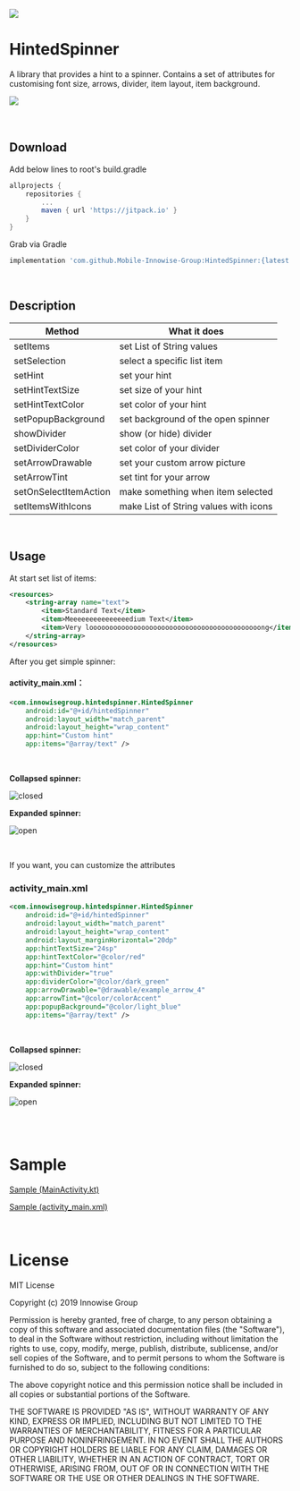 [![](https://jitpack.io/v/Mobile-Innowise-Group/HintedSpinner.svg)](https://jitpack.io/#Mobile-Innowise-Group/HintedSpinner)
# HintedSpinner

A library that provides a hint to a spinner. Contains a set of attributes for customising font size, arrows, divider, item layout, item background.

![](./sample.gif)
<br/>
<br/>
<br/>

## Download


Add below lines to root's build.gradle
```gradle
allprojects {
	repositories {
		...
		maven { url 'https://jitpack.io' }
	}
}
```    

Grab via Gradle
```gradle
implementation 'com.github.Mobile-Innowise-Group:HintedSpinner:{latest version}'
```
<br/>

## Description

| Method | What it does |
|----------------|---------|
| setItems | set List of String values |
| setSelection | select a specific list item |
| setHint | set your hint |
| setHintTextSize | set size of your hint|
| setHintTextColor | set color of your hint |
| setPopupBackground | set background of the open spinner |
| showDivider | show (or hide) divider |
| setDividerColor | set color of your divider |
| setArrowDrawable | set your custom arrow picture |
| setArrowTint | set tint for your arrow |
| setOnSelectItemAction | make something when item selected |
| setItemsWithIcons | make List of String values with icons |

<br/>

## Usage

At start set list of items:
```xml
<resources>
    <string-array name="text">
        <item>Standard Text</item>
        <item>Meeeeeeeeeeeeeeedium Text</item>
        <item>Very looooooooooooooooooooooooooooooooooooooooooong</item>
    </string-array>
</resources>
```

After you get simple spinner:

#### **activity_main.xml：**
```xml
<com.innowisegroup.hintedspinner.HintedSpinner
    android:id="@+id/hintedSpinner"
    android:layout_width="match_parent"
    android:layout_height="wrap_content"
    app:hint="Custom hint"
    app:items="@array/text" />
```
<br/>

__Collapsed spinner:__

![closed](./withoutAttrsClosed.jpg)

__Expanded spinner:__

![open](./withoutAttrsOpen.jpg)

<br/>

If you want, you can customize the attributes

### **activity_main.xml**
```xml
<com.innowisegroup.hintedspinner.HintedSpinner
    android:id="@+id/hintedSpinner"
    android:layout_width="match_parent"
    android:layout_height="wrap_content"
    android:layout_marginHorizontal="20dp"
    app:hintTextSize="24sp"
    app:hintTextColor="@color/red"
    app:hint="Custom hint"
    app:withDivider="true"
    app:dividerColor="@color/dark_green"
    app:arrowDrawable="@drawable/example_arrow_4"
    app:arrowTint="@color/colorAccent"
    app:popupBackground="@color/light_blue"
    app:items="@array/text" />

```

<br/>

__Collapsed spinner:__

![closed](./withAttrsClosed.jpg)

__Expanded spinner:__

![open](./withAttrsOpen.jpg)

<br/>
<br/>

# Sample

[Sample (MainActivity.kt)](https://github.com/Mobile-Innowise-Group/HintedSpinner/blob/refactor/readme/app/src/main/java/com/innowisegroup/hintedspinner/sample/MainActivity.kt)

[Sample (activity_main.xml)](https://github.com/Mobile-Innowise-Group/HintedSpinner/blob/refactor/readme/app/src/main/res/layout/activity_main.xml)

<br/>

# License

MIT License


Copyright (c) 2019 Innowise Group


Permission is hereby granted, free of charge, to any person obtaining a copy of this software and associated documentation files (the "Software"), to deal in the Software without restriction, including without limitation the rights to use, copy, modify, merge, publish, distribute, sublicense, and/or sell copies of the Software, and to permit persons to whom the Software is furnished to do so, subject to the following conditions:


The above copyright notice and this permission notice shall be included in all copies or substantial portions of the Software.


THE SOFTWARE IS PROVIDED "AS IS", WITHOUT WARRANTY OF ANY KIND, EXPRESS OR IMPLIED, INCLUDING BUT NOT LIMITED TO THE WARRANTIES OF MERCHANTABILITY, FITNESS FOR A PARTICULAR PURPOSE AND NONINFRINGEMENT. IN NO EVENT SHALL THE AUTHORS OR COPYRIGHT HOLDERS BE LIABLE FOR ANY CLAIM, DAMAGES OR OTHER LIABILITY, WHETHER IN AN ACTION OF CONTRACT, TORT OR OTHERWISE, ARISING FROM, OUT OF OR IN CONNECTION WITH THE SOFTWARE OR THE USE OR OTHER DEALINGS IN THE SOFTWARE.
